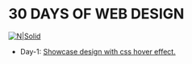 # 30 DAYS OF WEB DESIGN

[![N|Solid](https://i.ibb.co/6PQMTxp/rsz-30days.jpg)](https://nodesource.com/products/nsolid)

- Day-1: [Showcase design with css hover effect.](https://tareqmonwer.github.io/30-Days-of-Web-Design/D1-%20Works%20Showcase%20in%20CSS/index.html)
